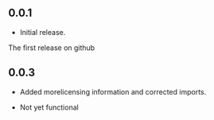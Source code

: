 <!--
- Filename: c:\Users\dalit\Desktop\flutter_basics\CHANGELOG.md
- Path: c:\Users\dalit\Desktop\flutter_basics
- Created Date: Monday, November 8th 2021, 9:09:43 am
- Author: Dalitso Sakala
- 
- Copyright (c) 2021 Jedi Hero
-->


## 0.0.1

* Initial release.

The first release on github

## 0.0.3

* Added morelicensing information and corrected imports.

* Not yet functional
